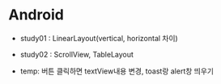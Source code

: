 # Android

* study01 : LinearLayout(vertical, horizontal 차이)
* study02 : ScrollView, TableLayout

* temp: 버튼 클릭하면 textView내용 변경, toast랑 alert창 띄우기
